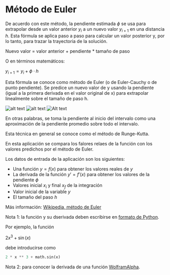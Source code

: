 # Método de Euler

De acuerdo con este método, la pendiente estimada $\phi$ se usa para extrapolar desde un valor anterior $y_i$ a un nuevo valor $y_{i+1}$ en una distancia $h$. Esta fórmula se aplica paso a paso para calcular un valor posterior y, por lo tanto, para trazar la trayectoria de la solución.

Nuevo valor = valor anterior + pendiente * tamaño de paso

O en términos matemáticos:

$y_{i+1} = y_i + \phi · h$

Esta fórmula se conoce como método de Euler (o de Euler-Cauchy o de punto pendiente). Se predice un nuevo valor de y usando la pendiente (igual a la primera derivada en el valor original de x) para extrapolar linealmente sobre el tamaño de paso h.

![alt text]("https://github.com/PedroBiel/Euler/blob/main/img1.png")
![alt text]("https://github.com/PedroBiel/Euler/blob/main/img1.png")
<img src="[/path/to/img.jpg](https://github.com/PedroBiel/Euler/blob/main/img1.png)" alt="Alt text" title="Optional title">



En otras palabras, se toma la pendiente al inicio del intervalo como una aproximación de la pendiente promedio sobre todo el intervalo.

Esta técnica en general se conoce como el método de Runge-Kutta.

En esta aplicación se compara los falores relaes de la función con los valores predichos por el método de Euler.

Los datos de entrada de la aplicación son los siguientes:
  
- Una función $y = f(x)$ para obtener los valores reales de $y$
- La derivada de la función $y' = f'(x)$ para obtener los valores de la pendiente $\phi$
- Valores inicial $x_i$ y final $x_f$ de la integración
- Valor inicial de la variable $y$
- El tamaño del paso $h$

Más información: [Wikipedia, método de Euler](https://es.wikipedia.org/wiki/M%C3%A9todo_de_Euler)
        
Nota 1: la función y su dserivada deben escribirse en [formato de Python](https://www.easypythondocs.com/arithmetic.html).
        
Por ejemplo, la función
        
$2 x^3 + \sin(x)$
        
debe introducirse como
        
```python
2 * x ** 3 + math.sin(x)
```
      
Nota 2: para conocer la derivada de una función [WolframAlpha](https://www.wolframalpha.com/).
